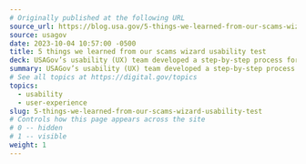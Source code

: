 ```yaml
---
# Originally published at the following URL
source_url: https://blog.usa.gov/5-things-we-learned-from-our-scams-wizard-usability-test
source: usagov
date: 2023-10-04 10:57:00 -0500
title: 5 things we learned from our scams wizard usability test
deck: USAGov’s usability (UX) team developed a step-by-step process for visitors to easily report a scam. Here are 5 things the team learned from performing usability testing on the tool.
summary: USAGov’s usability (UX) team developed a step-by-step process for visitors to easily report a scam. Here are 5 things the team learned from performing usability testing on the tool.
# See all topics at https://digital.gov/topics
topics:
  - usability
  - user-experience
slug: 5-things-we-learned-from-our-scams-wizard-usability-test
# Controls how this page appears across the site
# 0 -- hidden
# 1 -- visible
weight: 1
---
```

